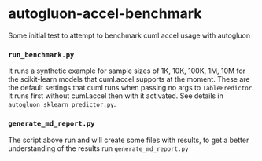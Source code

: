 # autogluon-accel-benchmark
Some initial test to attempt to benchmark cuml accel usage with autogluon

### `run_benchmark.py`

It runs a synthetic example for sample sizes of 1K, 10K, 100K, 1M, 10M for the
scikit-learn models that cuml.accel supports at the moment. These are the 
default settings that cuml runs when passing no args to `TablePredictor`. It runs first without cuml.accel then with it activated. See details in `autogluon_sklearn_predictor.py`. 

### `generate_md_report.py`

The script above run and will create some files with results, to get a better understanding of the results run `generate_md_report.py`




